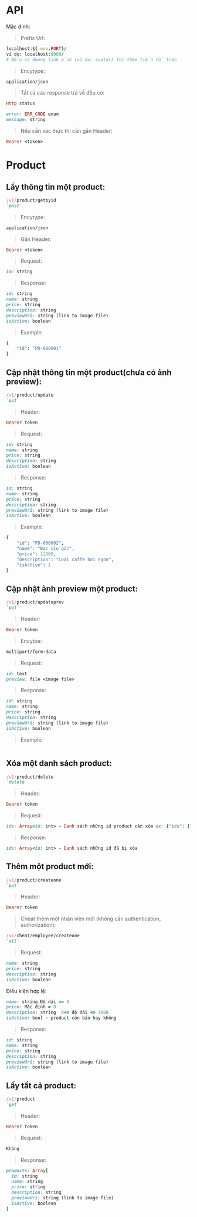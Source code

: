 # API
Mặc định:
> Prefix Url:<br>
```ruby
localhost:${.env.PORT}/
ví dụ: localhost:8080/
# Nếu có đường link ảnh (ví dụ: avatar) thì thêm tiền tố trên
```
> Encytype:<br>
```ruby
application/json
```
> Tất cả các response trả về đều có:<br>
```ruby
Http status
```
```ruby
error: ERR_CODE enum
message: string
```

> Nếu cần xác thực thì cần gắn Header:<br>
```ruby
Bearer <token>
```

# Product
## Lấy thông tin một product:
```ruby
/v1/product/getbyid
`post`
```
> Encytype:<br>
```ruby
application/json
```
> Gắn Header:<br>
```ruby
Bearer <token>
```
> Request:<br>
```ruby
id: string
```

> Response:<br>
```ruby
id: string
name: string
price: string
description: string
previewUri: string (link to image file)
isActive: boolean
```
> Example:<br>
```ruby
{
	"id": "PD-000001"
}	
```
## Cập nhật thông tin một product(chưa có ảnh preview):
```ruby
/v1/product/update
`put`
```
>Header:<br>
```ruby
Bearer token
```
> Request:<br>
```ruby
id: string
name: string
price: string
description: string
isActive: boolean
```
> Response:<br>
```ruby
id: string
name: string
price: string
description: string
previewUri: string (link to image file)
isActive: boolean
```
> Example:<br>
```ruby
{
	"id": "PD-000002",
	"name": "Bạc xỉu gốc",
    "price": 12000,
    "description": "Loại caffe hơi ngon",
    "isActive": 1
}
```

## Cập nhật ảnh preview một product:
```ruby
/v1/product/updateprev
`put`
```
>Header:<br>
```ruby
Bearer token
```
> Encytpe:
```ruby
multipart/form-data
```
> Request:<br>
```ruby
id: text
preview: file <image file>
```
> Response:<br>
```ruby
id: string
name: string
price: string
description: string
previewUri: string (link to image file)
isActive: boolean
```
> Example:<br>
```ruby

```

## Xóa một danh sách product:
```ruby
/v1/product/delete
`delete`
```
> Header:<br>
```ruby
Bearer token
```
> Request:<br>
```ruby
ids: Array<id: int> - Danh sách những id product cần xóa ex: {"ids": ["PD-000001"]}
```
> Response:<br>
```ruby
ids: Array<id: int> - Danh sách những id đã bị xóa
```
## Thêm một product mới:
```ruby
/v1/product/createone
`put`
```
>Header:<br>
```ruby
Bearer token
```
> Cheat thêm một nhân viên mới (không cần authentication, authorization):<br>
```ruby
/v1/cheat/employee/createone
`all`
```
> Request:<br>
```ruby
name: string
price: string
description: string
isActive: boolean
```
Điều kiện hợp lệ:<br>
```ruby
name: string Độ dài >= 0
price: Mặc định = 0
description: string  0<= độ dài <= 3000
isActive: bool - product còn bán hay không
```
> Response:<br>
```ruby
id: string
name: string
price: string
description: string
previewUri: string (link to image file)
isActive: boolean
```
## Lấy tất cả product:
```ruby
/v1/product
`get`
```
> Header:<br>
```ruby
Bearer token
```
> Request:<br>
```ruby
Không
```

> Response:<br>
```ruby
products: Array[
  id: string
  name: string
  price: string
  description: string
  previewUri: string (link to image file)
  isActive: boolean
]
```